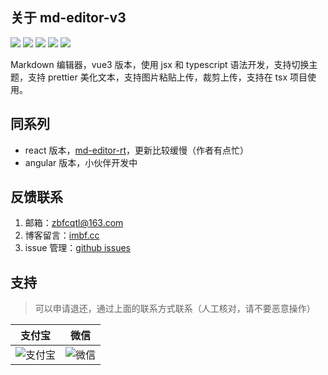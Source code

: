 ## 关于 md-editor-v3

![](https://img.shields.io/github/stars/imzbf/md-editor-v3?style=social) ![](https://img.shields.io/npm/dm/md-editor-v3) ![](https://img.shields.io/bundlephobia/min/md-editor-v3) ![](https://img.shields.io/github/license/imzbf/md-editor-v3) ![](https://img.shields.io/github/package-json/v/imzbf/md-editor-v3)

Markdown 编辑器，vue3 版本，使用 jsx 和 typescript 语法开发，支持切换主题，支持 prettier 美化文本，支持图片粘贴上传，裁剪上传，支持在 tsx 项目使用。

## 同系列

- react 版本，[md-editor-rt](https://github.com/imzbf/md-editor-rt)，更新比较缓慢（作者有点忙）
- angular 版本，小伙伴开发中

## 反馈联系

1. 邮箱：zbfcqtl@163.com
2. 博客留言：[imbf.cc](https://imbf.cc/message)
3. issue 管理：[github issues](https://github.com/imzbf/md-editor-v3/issues)

## 支持

> 可以申请退还，通过上面的联系方式联系（人工核对，请不要恶意操作）

| 支付宝 | 微信 |
| --- | --- |
| ![支付宝](https://art-1252753142.cos.ap-chengdu.myqcloud.com/2021/10061034374527224217786475887.jpeg) | ![微信](https://art-1252753142.cos.ap-chengdu.myqcloud.com/2021/10061034518598350079764474265.jpeg) |
